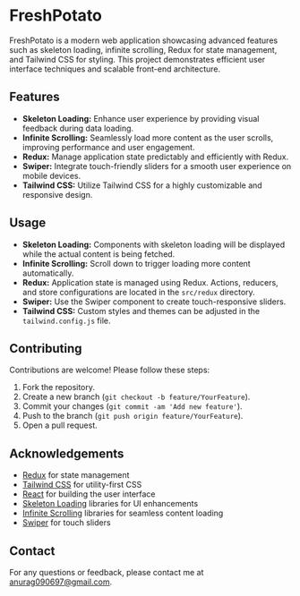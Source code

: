 <!-- @format -->

# FreshPotato

FreshPotato is a modern web application showcasing advanced features such as skeleton loading, infinite scrolling, Redux for state management, and Tailwind CSS for styling. This project demonstrates efficient user interface techniques and scalable front-end architecture.

## Features

- **Skeleton Loading:** Enhance user experience by providing visual feedback during data loading.
- **Infinite Scrolling:** Seamlessly load more content as the user scrolls, improving performance and user engagement.
- **Redux:** Manage application state predictably and efficiently with Redux.
- **Swiper:** Integrate touch-friendly sliders for a smooth user experience on mobile devices.
- **Tailwind CSS:** Utilize Tailwind CSS for a highly customizable and responsive design.

## Usage

- **Skeleton Loading:** Components with skeleton loading will be displayed while the actual content is being fetched.
- **Infinite Scrolling:** Scroll down to trigger loading more content automatically.
- **Redux:** Application state is managed using Redux. Actions, reducers, and store configurations are located in the `src/redux` directory.
- **Swiper:** Use the Swiper component to create touch-responsive sliders.
- **Tailwind CSS:** Custom styles and themes can be adjusted in the `tailwind.config.js` file.

## Contributing

Contributions are welcome! Please follow these steps:

1. Fork the repository.
2. Create a new branch (`git checkout -b feature/YourFeature`).
3. Commit your changes (`git commit -am 'Add new feature'`).
4. Push to the branch (`git push origin feature/YourFeature`).
5. Open a pull request.

## Acknowledgements

- [Redux](https://redux.js.org/) for state management
- [Tailwind CSS](https://tailwindcss.com/) for utility-first CSS
- [React](https://reactjs.org/) for building the user interface
- [Skeleton Loading](https://loading.io/) libraries for UI enhancements
- [Infinite Scrolling](https://www.npmjs.com/package/react-infinite-scroll-component) libraries for seamless content loading
- [Swiper](https://swiperjs.com/) for touch sliders

## Contact

For any questions or feedback, please contact me at [anurag090697@gmail.com](mailto:anurag090697@gmail.com).
